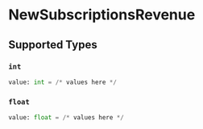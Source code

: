 # NewSubscriptionsRevenue


## Supported Types

### `int`

```python
value: int = /* values here */
```

### `float`

```python
value: float = /* values here */
```

